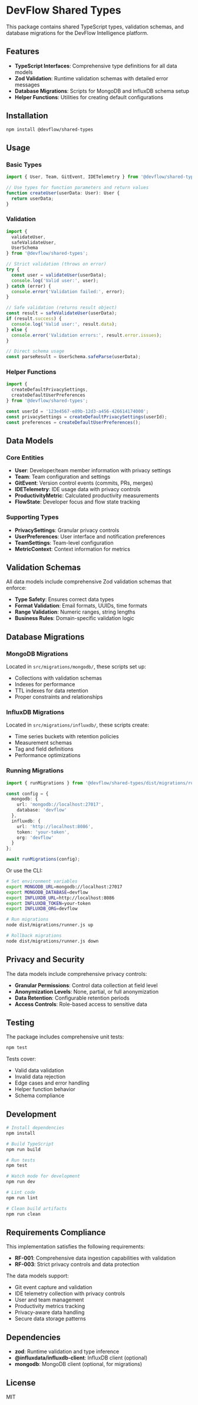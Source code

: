 # DevFlow Shared Types

This package contains shared TypeScript types, validation schemas, and database migrations for the DevFlow Intelligence platform.

## Features

- **TypeScript Interfaces**: Comprehensive type definitions for all data models
- **Zod Validation**: Runtime validation schemas with detailed error messages
- **Database Migrations**: Scripts for MongoDB and InfluxDB schema setup
- **Helper Functions**: Utilities for creating default configurations

## Installation

```bash
npm install @devflow/shared-types
```

## Usage

### Basic Types

```typescript
import { User, Team, GitEvent, IDETelemetry } from '@devflow/shared-types';

// Use types for function parameters and return values
function createUser(userData: User): User {
  return userData;
}
```

### Validation

```typescript
import { 
  validateUser, 
  safeValidateUser, 
  UserSchema 
} from '@devflow/shared-types';

// Strict validation (throws on error)
try {
  const user = validateUser(userData);
  console.log('Valid user:', user);
} catch (error) {
  console.error('Validation failed:', error);
}

// Safe validation (returns result object)
const result = safeValidateUser(userData);
if (result.success) {
  console.log('Valid user:', result.data);
} else {
  console.error('Validation errors:', result.error.issues);
}

// Direct schema usage
const parseResult = UserSchema.safeParse(userData);
```

### Helper Functions

```typescript
import { 
  createDefaultPrivacySettings, 
  createDefaultUserPreferences 
} from '@devflow/shared-types';

const userId = '123e4567-e89b-12d3-a456-426614174000';
const privacySettings = createDefaultPrivacySettings(userId);
const preferences = createDefaultUserPreferences();
```

## Data Models

### Core Entities

- **User**: Developer/team member information with privacy settings
- **Team**: Team configuration and settings
- **GitEvent**: Version control events (commits, PRs, merges)
- **IDETelemetry**: IDE usage data with privacy controls
- **ProductivityMetric**: Calculated productivity measurements
- **FlowState**: Developer focus and flow state tracking

### Supporting Types

- **PrivacySettings**: Granular privacy controls
- **UserPreferences**: User interface and notification preferences
- **TeamSettings**: Team-level configuration
- **MetricContext**: Context information for metrics

## Validation Schemas

All data models include comprehensive Zod validation schemas that enforce:

- **Type Safety**: Ensures correct data types
- **Format Validation**: Email formats, UUIDs, time formats
- **Range Validation**: Numeric ranges, string lengths
- **Business Rules**: Domain-specific validation logic

## Database Migrations

### MongoDB Migrations

Located in `src/migrations/mongodb/`, these scripts set up:

- Collections with validation schemas
- Indexes for performance
- TTL indexes for data retention
- Proper constraints and relationships

### InfluxDB Migrations

Located in `src/migrations/influxdb/`, these scripts create:

- Time series buckets with retention policies
- Measurement schemas
- Tag and field definitions
- Performance optimizations

### Running Migrations

```typescript
import { runMigrations } from '@devflow/shared-types/dist/migrations/runner';

const config = {
  mongodb: {
    url: 'mongodb://localhost:27017',
    database: 'devflow'
  },
  influxdb: {
    url: 'http://localhost:8086',
    token: 'your-token',
    org: 'devflow'
  }
};

await runMigrations(config);
```

Or use the CLI:

```bash
# Set environment variables
export MONGODB_URL=mongodb://localhost:27017
export MONGODB_DATABASE=devflow
export INFLUXDB_URL=http://localhost:8086
export INFLUXDB_TOKEN=your-token
export INFLUXDB_ORG=devflow

# Run migrations
node dist/migrations/runner.js up

# Rollback migrations
node dist/migrations/runner.js down
```

## Privacy and Security

The data models include comprehensive privacy controls:

- **Granular Permissions**: Control data collection at field level
- **Anonymization Levels**: None, partial, or full anonymization
- **Data Retention**: Configurable retention periods
- **Access Controls**: Role-based access to sensitive data

## Testing

The package includes comprehensive unit tests:

```bash
npm test
```

Tests cover:
- Valid data validation
- Invalid data rejection
- Edge cases and error handling
- Helper function behavior
- Schema compliance

## Development

```bash
# Install dependencies
npm install

# Build TypeScript
npm run build

# Run tests
npm test

# Watch mode for development
npm run dev

# Lint code
npm run lint

# Clean build artifacts
npm run clean
```

## Requirements Compliance

This implementation satisfies the following requirements:

- **RF-001**: Comprehensive data ingestion capabilities with validation
- **RF-003**: Strict privacy controls and data protection

The data models support:
- Git event capture and validation
- IDE telemetry collection with privacy controls
- User and team management
- Productivity metrics tracking
- Privacy-aware data handling
- Secure data storage patterns

## Dependencies

- **zod**: Runtime validation and type inference
- **@influxdata/influxdb-client**: InfluxDB client (optional)
- **mongodb**: MongoDB client (optional, for migrations)

## License

MIT
